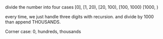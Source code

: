 divide the number into four cases
[0], [1, 20), [20, 100), [100, 1000) [1000, )

every time, we just handle three digits with recursion. and divide by 1000 than append THOUSANDS.

Corner case: 0, hundreds, thousands
